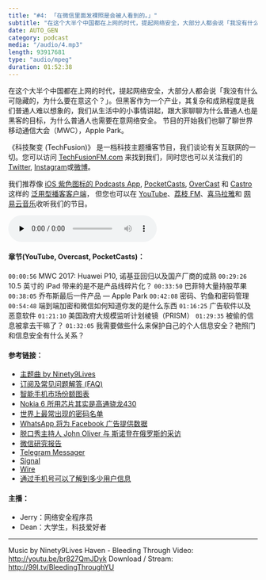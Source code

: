 ```yaml
---
title: "#4: 「在微信里面发裸照是会被人看到的。」"
subtitle: "在这个大半个中国都在上网的时代，提起网络安全，大部分人都会说「我没有什么可隐藏的，为什么要在意这个？」。但黑客作为一个产业，其复杂和成熟程度是我们普通人难以想象的，我们从生活中的小事情讲起，跟大家聊聊为什么普通人也是黑客的目标，为什么普通人也需要在意网络安全。 节目的开始我们也聊了聊世界移动通信大会（MWC），Apple Park。"
date: AUTO_GEN
category: podcast
media: "/audio/4.mp3"
length: 93917681 
type: "audio/mpeg"
duration: 01:52:38
---
```


在这个大半个中国都在上网的时代，提起网络安全，大部分人都会说「我没有什么可隐藏的，为什么要在意这个？」。但黑客作为一个产业，其复杂和成熟程度是我们普通人难以想象的，我们从生活中的小事情讲起，跟大家聊聊为什么普通人也是黑客的目标，为什么普通人也需要在意网络安全。
节目的开始我们也聊了聊世界移动通信大会（MWC），Apple Park。

《科技聚变 (TechFusion)》 是一档科技主题播客节目，我们谈论有关互联网的一切。您可以访问 [TechFusionFM.com](TechFusionFM.com) 来找到我们，同时您也可以关注我们的 [Twitter](http://twitter.com/TechFusionFM), [Instagram](https://www.instagram.com/techfusionfm/)或[微博](http://weibo.com/TechFusionFM)。

我们推荐像 [iOS 紫色图标的 Podcasts App](https://itunes.apple.com/cn/podcast/id1202658654), [PocketCasts](http://pca.st/podcast/28fcd200-cc7c-0134-10da-25324e2a541d), [OverCast](https://overcast.fm) 和 [Castro](http://supertop.co/castro/) 这样的 [泛用型播客客户端](https://techfusionfm.com/faq)， 但您也可以在 [YouTube](https://www.youtube.com/channel/UC6uvHf21Tjm5lepw6P2Ki-Q)、[荔枝 FM](https://www.lizhi.fm/1494013/)、[喜马拉雅](http://www.ximalaya.com/72456289/album/6648521)和 [网易云音乐](http://music.163.com/#/djradio?id=347498120)收听我们的节目。

<audio class="audioPlayer" controls preload="none" src="audio/4.mp3"></audio>

#### 章节(YouTube, Overcast, PocketCasts)：

```00:00:56``` MWC 2017: Huawei P10, 诺基亚回归以及国产厂商的成熟
```00:29:26``` 10.5 英寸的 iPad 带来的是不是产品线碎片化？
```00:33:50``` 巴菲特大量持股苹果
```00:38:05``` 乔布斯最后一件产品 — Apple Park 
```00:42:08``` 密码、钓鱼和密码管理
```00:54:48``` 端到端加密和微信如何知道你发的是什么东西
```01:16:25``` 广告软件以及恶意软件 
```01:21:10``` 美国政府大规模监听计划棱镜（PRISM）
```01:29:35``` 被偷的信息被拿去干嘛了？
```01:32:05``` 我需要做些什么来保护自己的个人信息安全？艳照门和信息安全有什么关系？

#### 参考链接：
- [主题曲 by Ninety9Lives](http://99l.tv/BleedingThroughYU)
- [订阅及常见问题解答 (FAQ)](https://techfusionfm.com/faq)
- [智能手机市场份额图表](https://www.statista.com/statistics/271496/global-market-share-held-by-smartphone-vendors-since-4th-quarter-2009/)
- [Nokia 6 所用芯片其实是高通骁龙430](https://www.gizmochina.com/2017/01/08/well-snapdragon-430-soc-nokia-6-perform/)
- [世界上最常出现的密码名单](http://www.telegraph.co.uk/technology/2017/01/16/worlds-common-passwords-revealed-using/)
- [WhatsApp 将为 Facebook 广告提供数据](https://techcrunch.com/2016/08/25/whatsapp-to-share-user-data-with-facebook-for-ad-targeting-heres-how-to-opt-out/)
- [脱口秀主持人 John Oliver 与 斯诺登在俄罗斯的采访](https://www.google.com/url?sa=t&rct=j&q=&esrc=s&source=web&cd=1&cad=rja&uact=8&ved=0ahUKEwjft-GW-brSAhVs5oMKHcy-BN8QyCkIITAA&url=https%3A%2F%2Fwww.youtube.com%2Fwatch%3Fv%3DXEVlyP4_11M&usg=AFQjCNFpBOS8rpwjoq0pSesQQtUohgV2kQ&sig2=U8jDJcBAVN-2LAiXjBwHUg)
- [微信研究报告](https://citizenlab.org/2016/11/wechat-china-censorship-one-app-two-systems/)
- [Telegram Messager](https://telegram.org/)
- [Signal](https://whispersystems.org/)
- [Wire](https://wire.com/en/)
- [通过手机号可以了解到多少用户信息](http://finance.sina.com.cn/consume/puguangtai/2017-02-19/doc-ifyarrcf4731805.shtml)

#### 主播：
- Jerry：网络安全程序员
- Dean：大学生，科技爱好者

---
Music by Ninety9Lives
Haven - Bleeding Through
Video: http://youtu.be/br827QmJDyk
Download / Stream: http://99l.tv/BleedingThroughYU
